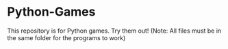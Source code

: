 # Python-Games
This repository is for Python games. Try them out!
(Note: All files must be in the same folder for the programs to work)
